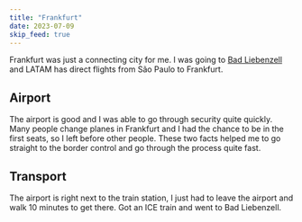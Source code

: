 ```yaml
---
title: "Frankfurt"
date: 2023-07-09
skip_feed: true
---
```


Frankfurt was just a connecting city for me. I was going to [Bad
Liebenzell](badliebenzell) and LATAM has direct flights from São Paulo to
Frankfurt.

## Airport

The airport is good and I was able to go through security quite quickly. Many
people change planes in Frankfurt and I had the chance to be in the first
seats, so I left before other people. These two facts helped me to go straight
to the border control and go through the process quite fast.

## Transport

The airport is right next to the train station, I just had to leave the airport
and walk 10 minutes to get there. Got an ICE train and went to Bad Liebenzell.
